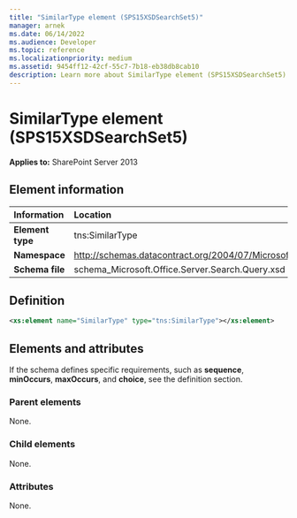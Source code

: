 ```yaml
---
title: "SimilarType element (SPS15XSDSearchSet5)"
manager: arnek
ms.date: 06/14/2022
ms.audience: Developer
ms.topic: reference
ms.localizationpriority: medium
ms.assetid: 9454ff12-42cf-55c7-7b18-eb38db8cab10
description: Learn more about SimilarType element (SPS15XSDSearchSet5).
---
```


# SimilarType element (SPS15XSDSearchSet5)

**Applies to:** SharePoint Server 2013

## Element information

|Information|Location|
|:-----|:-----|
|**Element type** |tns:SimilarType   |
|**Namespace**  |http://schemas.datacontract.org/2004/07/Microsoft.Office.Server.Search.Query   |
|**Schema file**|schema_Microsoft.Office.Server.Search.Query.xsd  |

## Definition

```XML
<xs:element name="SimilarType" type="tns:SimilarType"></xs:element>

```

## Elements and attributes

If the schema defines specific requirements, such as **sequence**, **minOccurs**, **maxOccurs**, and **choice**, see the definition section.

### Parent elements

None.

### Child elements

None.

### Attributes

None.
